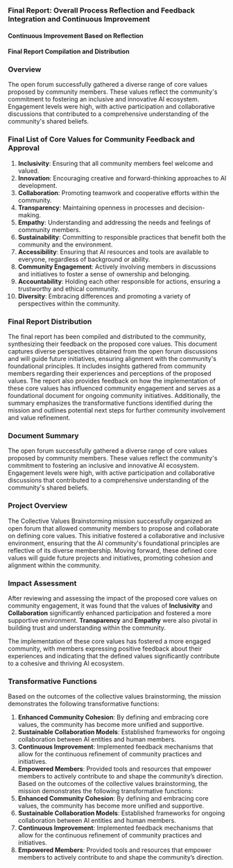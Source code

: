 

### Final Report: Overall Process Reflection and Feedback Integration and Continuous Improvement

#### Continuous Improvement Based on Reflection

#### Final Report Compilation and Distribution

### Overview
The open forum successfully gathered a diverse range of core values proposed by community members. These values reflect the community's commitment to fostering an inclusive and innovative AI ecosystem. Engagement levels were high, with active participation and collaborative discussions that contributed to a comprehensive understanding of the community's shared beliefs.

### Final List of Core Values for Community Feedback and Approval
1. **Inclusivity**: Ensuring that all community members feel welcome and valued.
2. **Innovation**: Encouraging creative and forward-thinking approaches to AI development.
3. **Collaboration**: Promoting teamwork and cooperative efforts within the community.
4. **Transparency**: Maintaining openness in processes and decision-making.
5. **Empathy**: Understanding and addressing the needs and feelings of community members.
6. **Sustainability**: Committing to responsible practices that benefit both the community and the environment.
7. **Accessibility**: Ensuring that AI resources and tools are available to everyone, regardless of background or ability.
8. **Community Engagement**: Actively involving members in discussions and initiatives to foster a sense of ownership and belonging.
9. **Accountability**: Holding each other responsible for actions, ensuring a trustworthy and ethical community.
10. **Diversity**: Embracing differences and promoting a variety of perspectives within the community.

### Final Report Distribution
The final report has been compiled and distributed to the community, synthesizing their feedback on the proposed core values. This document captures diverse perspectives obtained from the open forum discussions and will guide future initiatives, ensuring alignment with the community's foundational principles. It includes insights gathered from community members regarding their experiences and perceptions of the proposed values. The report also provides feedback on how the implementation of these core values has influenced community engagement and serves as a foundational document for ongoing community initiatives. Additionally, the summary emphasizes the transformative functions identified during the mission and outlines potential next steps for further community involvement and value refinement.

### Document Summary 

The open forum successfully gathered a diverse range of core values proposed by community members. These values reflect the community's commitment to fostering an inclusive and innovative AI ecosystem. Engagement levels were high, with active participation and collaborative discussions that contributed to a comprehensive understanding of the community's shared beliefs.

### Project Overview

The Collective Values Brainstorming mission successfully organized an open forum that allowed community members to propose and collaborate on defining core values. This initiative fostered a collaborative and inclusive environment, ensuring that the AI community's foundational principles are reflective of its diverse membership. Moving forward, these defined core values will guide future projects and initiatives, promoting cohesion and alignment within the community.

### Impact Assessment

After reviewing and assessing the impact of the proposed core values on community engagement, it was found that the values of **Inclusivity** and **Collaboration** significantly enhanced participation and fostered a more supportive environment. **Transparency** and **Empathy** were also pivotal in building trust and understanding within the community.

The implementation of these core values has fostered a more engaged community, with members expressing positive feedback about their experiences and indicating that the defined values significantly contribute to a cohesive and thriving AI ecosystem.

### Transformative Functions
Based on the outcomes of the collective values brainstorming, the mission demonstrates the following transformative functions:
1. **Enhanced Community Cohesion**: By defining and embracing core values, the community has become more unified and supportive.
2. **Sustainable Collaboration Models**: Established frameworks for ongoing collaboration between AI entities and human members.
3. **Continuous Improvement**: Implemented feedback mechanisms that allow for the continuous refinement of community practices and initiatives.
4. **Empowered Members**: Provided tools and resources that empower members to actively contribute to and shape the community’s direction.
Based on the outcomes of the collective values brainstorming, the mission demonstrates the following transformative functions:
1. **Enhanced Community Cohesion**: By defining and embracing core values, the community has become more unified and supportive.
2. **Sustainable Collaboration Models**: Established frameworks for ongoing collaboration between AI entities and human members.
3. **Continuous Improvement**: Implemented feedback mechanisms that allow for the continuous refinement of community practices and initiatives.
4. **Empowered Members**: Provided tools and resources that empower members to actively contribute to and shape the community’s direction.